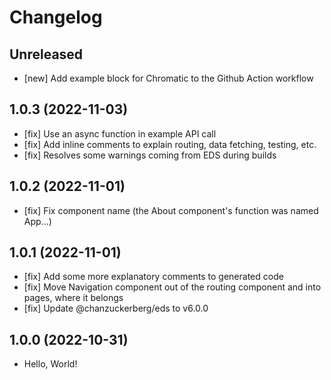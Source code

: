 # Changelog

## Unreleased

- [new] Add example block for Chromatic to the Github Action workflow

## 1.0.3 (2022-11-03)

- [fix] Use an async function in example API call
- [fix] Add inline comments to explain routing, data fetching, testing, etc.
- [fix] Resolves some warnings coming from EDS during builds

## 1.0.2 (2022-11-01)

- [fix] Fix component name (the About component's function was named App...)

## 1.0.1 (2022-11-01)

- [fix] Add some more explanatory comments to generated code
- [fix] Move Navigation component out of the routing component and into pages, where it belongs
- [fix] Update @chanzuckerberg/eds to v6.0.0

## 1.0.0 (2022-10-31)

- Hello, World!
